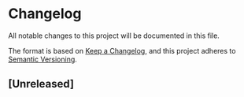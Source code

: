 # Changelog
All notable changes to this project will be documented in this file.

The format is based on [Keep a Changelog][keepachangelog], and this project adheres to [Semantic Versioning][semver].

## [Unreleased]

[keepachangelog]: https://keepachangelog.com/en/1.0.0/
[semver]: https://semver.org/spec/v2.0.0.html
